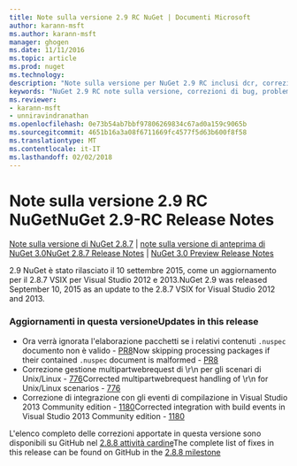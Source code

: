 ```yaml
---
title: Note sulla versione 2.9 RC NuGet | Documenti Microsoft
author: karann-msft
ms.author: karann-msft
manager: ghogen
ms.date: 11/11/2016
ms.topic: article
ms.prod: nuget
ms.technology: 
description: "Note sulla versione per NuGet 2.9 RC inclusi dcr, correzioni di bug, le funzionalità aggiunte e problemi noti."
keywords: "NuGet 2.9 RC note sulla versione, correzioni di bug, problemi noti, aggiunta di funzionalità, eseguire"
ms.reviewer:
- karann-msft
- unniravindranathan
ms.openlocfilehash: 0e73b54ab7bbf97806269834c67ad0a159c9065b
ms.sourcegitcommit: 4651b16a3a08f6711669fc4577f5d63b600f8f58
ms.translationtype: MT
ms.contentlocale: it-IT
ms.lasthandoff: 02/02/2018
---
```

# <a name="nuget-29-rc-release-notes"></a><span data-ttu-id="a92ad-104">Note sulla versione 2.9 RC NuGet</span><span class="sxs-lookup"><span data-stu-id="a92ad-104">NuGet 2.9-RC Release Notes</span></span>

<span data-ttu-id="a92ad-105">[Note sulla versione di NuGet 2.8.7](../release-notes/nuget-2.8.7.md) | [note sulla versione di anteprima di NuGet 3.0](../release-notes/nuget-3.0-preview.md)</span><span class="sxs-lookup"><span data-stu-id="a92ad-105">[NuGet 2.8.7 Release Notes](../release-notes/nuget-2.8.7.md) | [NuGet 3.0 Preview Release Notes](../release-notes/nuget-3.0-preview.md)</span></span>

<span data-ttu-id="a92ad-106">2.9 NuGet è stato rilasciato il 10 settembre 2015, come un aggiornamento per il 2.8.7 VSIX per Visual Studio 2012 e 2013.</span><span class="sxs-lookup"><span data-stu-id="a92ad-106">NuGet 2.9 was released September 10, 2015 as an update to the 2.8.7 VSIX for Visual Studio 2012 and 2013.</span></span>

### <a name="updates-in-this-release"></a><span data-ttu-id="a92ad-107">Aggiornamenti in questa versione</span><span class="sxs-lookup"><span data-stu-id="a92ad-107">Updates in this release</span></span>

* <span data-ttu-id="a92ad-108">Ora verrà ignorata l'elaborazione pacchetti se i relativi contenuti `.nuspec` documento non è valido - [PR8](https://github.com/NuGet/NuGet2/pull/8)</span><span class="sxs-lookup"><span data-stu-id="a92ad-108">Now skipping processing packages if their contained `.nuspec` document is malformed - [PR8](https://github.com/NuGet/NuGet2/pull/8)</span></span>
* <span data-ttu-id="a92ad-109">Correzione gestione multipartwebrequest di \r\n per gli scenari di Unix/Linux - [776](https://github.com/NuGet/Home/issues/776)</span><span class="sxs-lookup"><span data-stu-id="a92ad-109">Corrected multipartwebrequest handling of \r\n for Unix/Linux scenarios - [776](https://github.com/NuGet/Home/issues/776)</span></span>
* <span data-ttu-id="a92ad-110">Correzione di integrazione con gli eventi di compilazione in Visual Studio 2013 Community edition - [1180](https://github.com/NuGet/Home/issues/1180)</span><span class="sxs-lookup"><span data-stu-id="a92ad-110">Corrected integration with build events in Visual Studio 2013 Community edition - [1180](https://github.com/NuGet/Home/issues/1180)</span></span>


<span data-ttu-id="a92ad-111">L'elenco completo delle correzioni apportate in questa versione sono disponibili su GitHub nel [2.8.8 attività cardine](https://github.com/NuGet/Home/issues?q=milestone%3A2.8.8+is%3Aclosed)</span><span class="sxs-lookup"><span data-stu-id="a92ad-111">The complete list of fixes in this release can be found on GitHub in the [2.8.8 milestone](https://github.com/NuGet/Home/issues?q=milestone%3A2.8.8+is%3Aclosed)</span></span>
